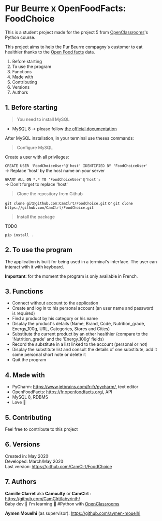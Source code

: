 Pur Beurre x OpenFoodFacts: FoodChoice
=================

This is a student project made for the project 5 from [OpenClassrooms](https://openclassrooms.com/ )'s Python course.

This project aims to help the Pur Beurre compagny's customer to eat healthier thanks to the [Open Food facts](https://world.openfoodfacts.org/) data.

1. Before starting
2. To use the program
3. Functions
4. Made with
5. Contributing
6. Versions
7. Authors

## 1. Before starting

> You need to install MySQL

* MySQL 8 -> please follow [the official documentation](https://dev.mysql.com/doc/mysql-installation-excerpt/8.0/en/)

After MySQL installation, in your terminal use theses commands:

> Configure MySQL

Create a user with all privileges:

`CREATE USER 'FoodChoiceUser'@'host' IDENTIFIED BY 'FoodChoiceUser'`  
-> Replace 'host' by the host name on your server  

`GRANT ALL ON *.* TO 'FoodChoiceUser'@'host';`  
-> Don't forget to replace 'host'

> Clone the repository from Github

`git clone git@github.com:CamClrt/FoodChoice.git` or `git clone https://github.com/CamClrt/FoodChoice.git`

> Install the package

TODO

`pip install .`

## 2. To use the program

The application is built for being used in a terminal's interface.
The user can interact with it with keyboard.

**Important**: for the moment the program is only available in French.

## 3. Functions

* Connect without account to the application
* Create and log in to his personal account (an user name and password is required)
* Find a product by his category or his name
* Display the product's details (Name, Brand, Code, Nutrition_grade, Energy_100g, URL, Categories, Stores and Cities)
* Substitute the current product by an other healthier (compare to the 'Nutrition_grade' and the 'Energy_100g' fields)
* Record the substitute in a list linked to the account (personal or not)
* Display the substitute list and consult the details of one substitute, add it some personal short note or delete it
* Quit the program

## 4. Made with

* PyCharm: https://www.jetbrains.com/fr-fr/pycharm/, text editor
* OpenFoodFacts: https://fr.openfoodfacts.org/, API
* MySQL 8, RDBMS
* Love 💙

## 5. Contributing

Feel free to contribute to this project

## 6. Versions

Created in:   May 2020  
Developed:  March/May 2020  
Last version: https://github.com/CamClrt/FoodChoice

## 7. Authors

**Camille Clarret** aka **Camoulty** or **CamClrt** : https://github.com/CamClrt/labyrinth/  
Baby dev 🐣 I'm learning 🐍 #Python with [OpenClassrooms](https://openclassrooms.com/ )

**Aymen Mouelhi** (as supervisor): https://github.com/aymen-mouelhi
